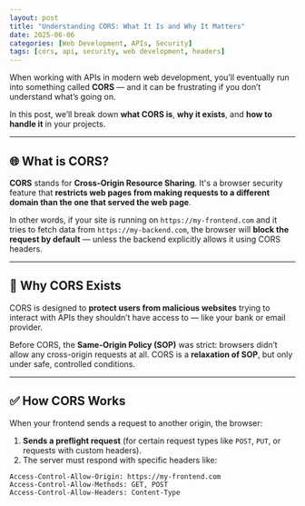 ```yaml
---
layout: post
title: "Understanding CORS: What It Is and Why It Matters"
date: 2025-06-06
categories: [Web Development, APIs, Security]
tags: [cors, api, security, web development, headers]
---
```


When working with APIs in modern web development, you’ll eventually run into something called **CORS** — and it can be frustrating if you don’t understand what’s going on.

In this post, we’ll break down **what CORS is**, **why it exists**, and **how to handle it** in your projects.

---

## 🌐 What is CORS?

**CORS** stands for **Cross-Origin Resource Sharing**. It's a browser security feature that **restricts web pages from making requests to a different domain than the one that served the web page**.

In other words, if your site is running on `https://my-frontend.com` and it tries to fetch data from `https://my-backend.com`, the browser will **block the request by default** — unless the backend explicitly allows it using CORS headers.

---

## 🚫 Why CORS Exists

CORS is designed to **protect users from malicious websites** trying to interact with APIs they shouldn’t have access to — like your bank or email provider.

Before CORS, the **Same-Origin Policy (SOP)** was strict: browsers didn’t allow any cross-origin requests at all. CORS is a **relaxation of SOP**, but only under safe, controlled conditions.

---

## ✅ How CORS Works

When your frontend sends a request to another origin, the browser:

1. **Sends a preflight request** (for certain request types like `POST`, `PUT`, or requests with custom headers).
2. The server must respond with specific headers like:

```http
Access-Control-Allow-Origin: https://my-frontend.com
Access-Control-Allow-Methods: GET, POST
Access-Control-Allow-Headers: Content-Type
